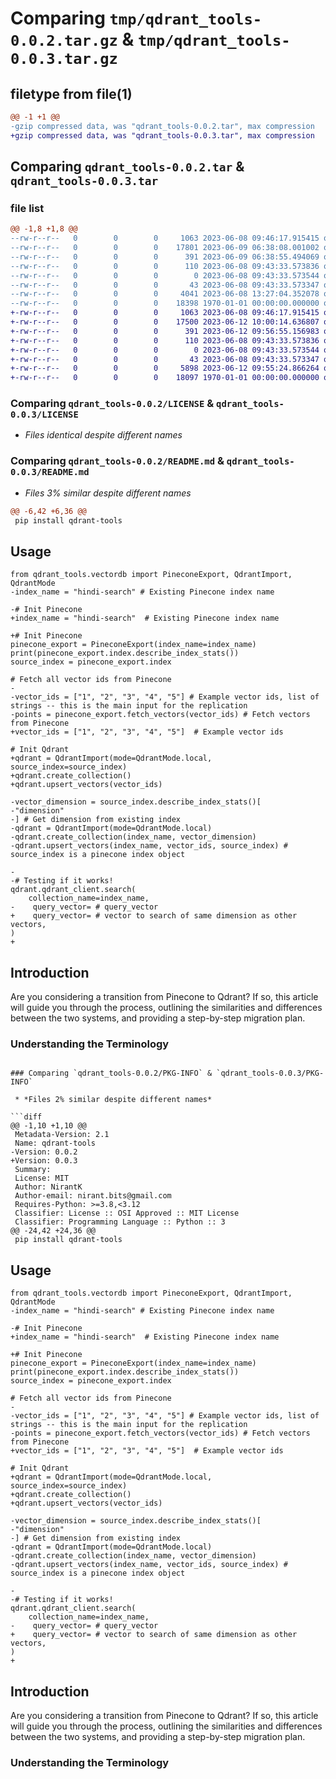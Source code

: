 # Comparing `tmp/qdrant_tools-0.0.2.tar.gz` & `tmp/qdrant_tools-0.0.3.tar.gz`

## filetype from file(1)

```diff
@@ -1 +1 @@
-gzip compressed data, was "qdrant_tools-0.0.2.tar", max compression
+gzip compressed data, was "qdrant_tools-0.0.3.tar", max compression
```

## Comparing `qdrant_tools-0.0.2.tar` & `qdrant_tools-0.0.3.tar`

### file list

```diff
@@ -1,8 +1,8 @@
--rw-r--r--   0        0        0     1063 2023-06-08 09:46:17.915415 qdrant_tools-0.0.2/LICENSE
--rw-r--r--   0        0        0    17801 2023-06-09 06:38:08.001002 qdrant_tools-0.0.2/README.md
--rw-r--r--   0        0        0      391 2023-06-09 06:38:55.494069 qdrant_tools-0.0.2/pyproject.toml
--rw-r--r--   0        0        0      110 2023-06-08 09:43:33.573836 qdrant_tools-0.0.2/qdrant_tools/README.md
--rw-r--r--   0        0        0        0 2023-06-08 09:43:33.573544 qdrant_tools-0.0.2/qdrant_tools/__init__.py
--rw-r--r--   0        0        0       43 2023-06-08 09:43:33.573347 qdrant_tools-0.0.2/qdrant_tools/requirements.txt
--rw-r--r--   0        0        0     4041 2023-06-08 13:27:04.352078 qdrant_tools-0.0.2/qdrant_tools/vectordb.py
--rw-r--r--   0        0        0    18398 1970-01-01 00:00:00.000000 qdrant_tools-0.0.2/PKG-INFO
+-rw-r--r--   0        0        0     1063 2023-06-08 09:46:17.915415 qdrant_tools-0.0.3/LICENSE
+-rw-r--r--   0        0        0    17500 2023-06-12 10:00:14.636807 qdrant_tools-0.0.3/README.md
+-rw-r--r--   0        0        0      391 2023-06-12 09:56:55.156983 qdrant_tools-0.0.3/pyproject.toml
+-rw-r--r--   0        0        0      110 2023-06-08 09:43:33.573836 qdrant_tools-0.0.3/qdrant_tools/README.md
+-rw-r--r--   0        0        0        0 2023-06-08 09:43:33.573544 qdrant_tools-0.0.3/qdrant_tools/__init__.py
+-rw-r--r--   0        0        0       43 2023-06-08 09:43:33.573347 qdrant_tools-0.0.3/qdrant_tools/requirements.txt
+-rw-r--r--   0        0        0     5898 2023-06-12 09:55:24.866264 qdrant_tools-0.0.3/qdrant_tools/vectordb.py
+-rw-r--r--   0        0        0    18097 1970-01-01 00:00:00.000000 qdrant_tools-0.0.3/PKG-INFO
```

### Comparing `qdrant_tools-0.0.2/LICENSE` & `qdrant_tools-0.0.3/LICENSE`

 * *Files identical despite different names*

### Comparing `qdrant_tools-0.0.2/README.md` & `qdrant_tools-0.0.3/README.md`

 * *Files 3% similar despite different names*

```diff
@@ -6,42 +6,36 @@
 pip install qdrant-tools
 ```
 
 ## Usage
 
 ```
 from qdrant_tools.vectordb import PineconeExport, QdrantImport, QdrantMode
-index_name = "hindi-search" # Existing Pinecone index name
 
-# Init Pinecone
+index_name = "hindi-search"  # Existing Pinecone index name
 
+# Init Pinecone
 pinecone_export = PineconeExport(index_name=index_name)
 print(pinecone_export.index.describe_index_stats())
 source_index = pinecone_export.index
 
 # Fetch all vector ids from Pinecone
-
-vector_ids = ["1", "2", "3", "4", "5"] # Example vector ids, list of strings -- this is the main input for the replication
-points = pinecone_export.fetch_vectors(vector_ids) # Fetch vectors from Pinecone
+vector_ids = ["1", "2", "3", "4", "5"]  # Example vector ids
 
 # Init Qdrant
+qdrant = QdrantImport(mode=QdrantMode.local, source_index=source_index)
+qdrant.create_collection()
+qdrant.upsert_vectors(vector_ids)
 
-vector_dimension = source_index.describe_index_stats()[
-"dimension"
-] # Get dimension from existing index
-qdrant = QdrantImport(mode=QdrantMode.local)
-qdrant.create_collection(index_name, vector_dimension)
-qdrant.upsert_vectors(index_name, vector_ids, source_index) # source_index is a pinecone index object
 
-
-# Testing if it works!
 qdrant.qdrant_client.search(
     collection_name=index_name,
-    query_vector= # query_vector
+    query_vector= # vector to search of same dimension as other vectors,
 )
+
 ```
 
 ## Introduction
 
 Are you considering a transition from Pinecone to Qdrant? If so, this article will guide you through the process, outlining the similarities and differences between the two systems, and providing a step-by-step migration plan.
 
 ### Understanding the Terminology
```

### Comparing `qdrant_tools-0.0.2/PKG-INFO` & `qdrant_tools-0.0.3/PKG-INFO`

 * *Files 2% similar despite different names*

```diff
@@ -1,10 +1,10 @@
 Metadata-Version: 2.1
 Name: qdrant-tools
-Version: 0.0.2
+Version: 0.0.3
 Summary: 
 License: MIT
 Author: NirantK
 Author-email: nirant.bits@gmail.com
 Requires-Python: >=3.8,<3.12
 Classifier: License :: OSI Approved :: MIT License
 Classifier: Programming Language :: Python :: 3
@@ -24,42 +24,36 @@
 pip install qdrant-tools
 ```
 
 ## Usage
 
 ```
 from qdrant_tools.vectordb import PineconeExport, QdrantImport, QdrantMode
-index_name = "hindi-search" # Existing Pinecone index name
 
-# Init Pinecone
+index_name = "hindi-search"  # Existing Pinecone index name
 
+# Init Pinecone
 pinecone_export = PineconeExport(index_name=index_name)
 print(pinecone_export.index.describe_index_stats())
 source_index = pinecone_export.index
 
 # Fetch all vector ids from Pinecone
-
-vector_ids = ["1", "2", "3", "4", "5"] # Example vector ids, list of strings -- this is the main input for the replication
-points = pinecone_export.fetch_vectors(vector_ids) # Fetch vectors from Pinecone
+vector_ids = ["1", "2", "3", "4", "5"]  # Example vector ids
 
 # Init Qdrant
+qdrant = QdrantImport(mode=QdrantMode.local, source_index=source_index)
+qdrant.create_collection()
+qdrant.upsert_vectors(vector_ids)
 
-vector_dimension = source_index.describe_index_stats()[
-"dimension"
-] # Get dimension from existing index
-qdrant = QdrantImport(mode=QdrantMode.local)
-qdrant.create_collection(index_name, vector_dimension)
-qdrant.upsert_vectors(index_name, vector_ids, source_index) # source_index is a pinecone index object
 
-
-# Testing if it works!
 qdrant.qdrant_client.search(
     collection_name=index_name,
-    query_vector= # query_vector
+    query_vector= # vector to search of same dimension as other vectors,
 )
+
 ```
 
 ## Introduction
 
 Are you considering a transition from Pinecone to Qdrant? If so, this article will guide you through the process, outlining the similarities and differences between the two systems, and providing a step-by-step migration plan.
 
 ### Understanding the Terminology
```

